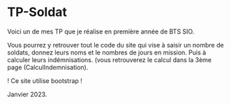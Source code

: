 # TP-Soldat
Voici un de mes TP que je réalise en première année de BTS SIO.

Vous pourrez y retrouver tout le code du site qui vise à saisir un nombre de soldats, donnez leurs noms et le nombres de jours en mission.
Puis à calculer leurs indémnisations. (vous retrouverez le calcul dans la 3ème page (CalculIndemnisation).

! Ce site utilise bootstrap !

Janvier 2023.

